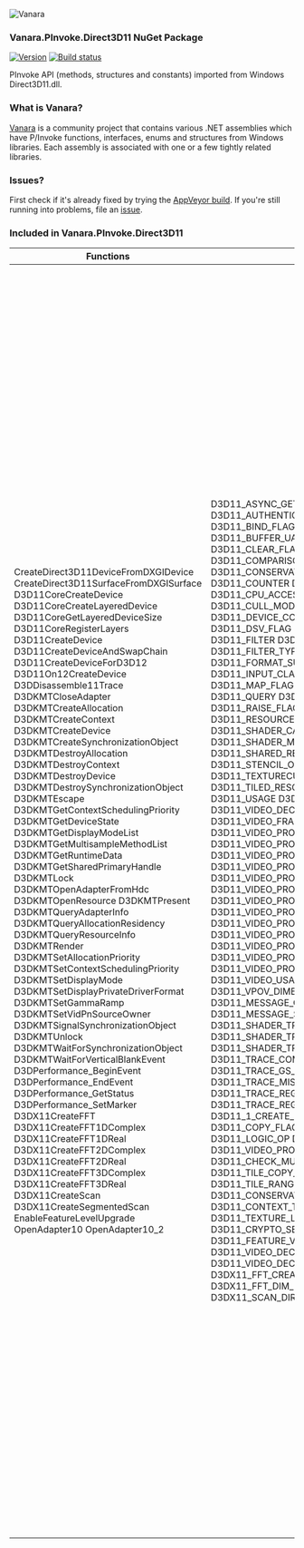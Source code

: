 ﻿![Vanara](https://raw.githubusercontent.com/dahall/Vanara/master/docs/icons/VanaraHeading.png)
### **Vanara.PInvoke.Direct3D11 NuGet Package**
[![Version](https://img.shields.io/nuget/v/Vanara.PInvoke.Direct3D11?label=NuGet&style=flat-square)](https://github.com/dahall/Vanara/releases)
[![Build status](https://img.shields.io/appveyor/build/dahall/vanara?label=AppVeyor%20build&style=flat-square)](https://ci.appveyor.com/project/dahall/vanara)

PInvoke API (methods, structures and constants) imported from Windows Direct3D11.dll.

### **What is Vanara?**

[Vanara](https://github.com/dahall/Vanara) is a community project that contains various .NET assemblies which have P/Invoke functions, interfaces, enums and structures from Windows libraries. Each assembly is associated with one or a few tightly related libraries.

### **Issues?**

First check if it's already fixed by trying the [AppVeyor build](https://ci.appveyor.com/nuget/vanara-prerelease).
If you're still running into problems, file an [issue](https://github.com/dahall/Vanara/issues).

### **Included in Vanara.PInvoke.Direct3D11**

Functions | Enumerations | Structures | Interfaces
--- | --- | --- | ---
CreateDirect3D11DeviceFromDXGIDevice CreateDirect3D11SurfaceFromDXGISurface D3D11CoreCreateDevice D3D11CoreCreateLayeredDevice D3D11CoreGetLayeredDeviceSize D3D11CoreRegisterLayers D3D11CreateDevice D3D11CreateDeviceAndSwapChain D3D11CreateDeviceForD3D12 D3D11On12CreateDevice D3DDisassemble11Trace D3DKMTCloseAdapter D3DKMTCreateAllocation D3DKMTCreateContext D3DKMTCreateDevice D3DKMTCreateSynchronizationObject D3DKMTDestroyAllocation D3DKMTDestroyContext D3DKMTDestroyDevice D3DKMTDestroySynchronizationObject D3DKMTEscape D3DKMTGetContextSchedulingPriority D3DKMTGetDeviceState D3DKMTGetDisplayModeList D3DKMTGetMultisampleMethodList D3DKMTGetRuntimeData D3DKMTGetSharedPrimaryHandle D3DKMTLock D3DKMTOpenAdapterFromHdc D3DKMTOpenResource D3DKMTPresent D3DKMTQueryAdapterInfo D3DKMTQueryAllocationResidency D3DKMTQueryResourceInfo D3DKMTRender D3DKMTSetAllocationPriority D3DKMTSetContextSchedulingPriority D3DKMTSetDisplayMode D3DKMTSetDisplayPrivateDriverFormat D3DKMTSetGammaRamp D3DKMTSetVidPnSourceOwner D3DKMTSignalSynchronizationObject D3DKMTUnlock D3DKMTWaitForSynchronizationObject D3DKMTWaitForVerticalBlankEvent D3DPerformance_BeginEvent D3DPerformance_EndEvent D3DPerformance_GetStatus D3DPerformance_SetMarker D3DX11CreateFFT D3DX11CreateFFT1DComplex D3DX11CreateFFT1DReal D3DX11CreateFFT2DComplex D3DX11CreateFFT2DReal D3DX11CreateFFT3DComplex D3DX11CreateFFT3DReal D3DX11CreateScan D3DX11CreateSegmentedScan EnableFeatureLevelUpgrade OpenAdapter10 OpenAdapter10_2                                                                                                  | D3D11_ASYNC_GETDATA_FLAG D3D11_AUTHENTICATED_CHANNEL_TYPE D3D11_BIND_FLAG D3D11_BLEND D3D11_BLEND_OP D3D11_BUFFER_UAV_FLAG D3D11_BUFFEREX_SRV_FLAG D3D11_CLEAR_FLAG D3D11_COLOR_WRITE_ENABLE D3D11_COMPARISON_FUNC D3D11_CONSERVATIVE_RASTERIZATION_TIER D3D11_COUNTER D3D11_COUNTER_TYPE D3D11_CPU_ACCESS_FLAG D3D11_CREATE_DEVICE_FLAG D3D11_CULL_MODE D3D11_DEPTH_WRITE_MASK D3D11_DEVICE_CONTEXT_TYPE D3D11_DSV_DIMENSION D3D11_DSV_FLAG D3D11_FEATURE D3D11_FILL_MODE D3D11_FILTER D3D11_FILTER_REDUCTION_TYPE D3D11_FILTER_TYPE D3D11_FORMAT_SUPPORT D3D11_FORMAT_SUPPORT2 D3D11_INPUT_CLASSIFICATION D3D11_MAP D3D11_MAP_FLAG D3D11_PRIMITIVE_TOPOLOGY D3D11_QUERY D3D11_QUERY_MISC_FLAG D3D11_RAISE_FLAG D3D11_RESOURCE_DIMENSION D3D11_RESOURCE_MISC_FLAG D3D11_RTV_DIMENSION D3D11_SHADER_CACHE_SUPPORT_FLAGS D3D11_SHADER_MIN_PRECISION_SUPPORT D3D11_SHARED_RESOURCE_TIER D3D11_SRV_DIMENSION D3D11_STENCIL_OP D3D11_TEXTURE_ADDRESS_MODE D3D11_TEXTURECUBE_FACE D3D11_TILED_RESOURCES_TIER D3D11_UAV_DIMENSION D3D11_USAGE D3D11_VDOV_DIMENSION D3D11_VIDEO_DECODER_BUFFER_TYPE D3D11_VIDEO_FRAME_FORMAT D3D11_VIDEO_PROCESSOR_ALPHA_FILL_MODE D3D11_VIDEO_PROCESSOR_AUTO_STREAM_CAPS D3D11_VIDEO_PROCESSOR_DEVICE_CAPS D3D11_VIDEO_PROCESSOR_FEATURE_CAPS D3D11_VIDEO_PROCESSOR_FILTER D3D11_VIDEO_PROCESSOR_FILTER_CAPS D3D11_VIDEO_PROCESSOR_FORMAT_CAPS D3D11_VIDEO_PROCESSOR_FORMAT_SUPPORT D3D11_VIDEO_PROCESSOR_OUTPUT_RATE D3D11_VIDEO_PROCESSOR_ROTATION D3D11_VIDEO_PROCESSOR_STEREO_CAPS D3D11_VIDEO_PROCESSOR_STEREO_FLIP_MODE D3D11_VIDEO_PROCESSOR_STEREO_FORMAT D3D11_VIDEO_USAGE D3D11_VPIV_DIMENSION D3D11_VPOV_DIMENSION D3D11_DEBUG_FEATURE D3D11_MESSAGE_CATEGORY D3D11_MESSAGE_ID D3D11_MESSAGE_SEVERITY D3D11_RLDO_FLAGS D3D11_SHADER_TRACKING_OPTION D3D11_SHADER_TRACKING_RESOURCE_TYPE D3D11_SHADER_TRACE_FLAG D3D11_SHADER_TYPE D3D11_TRACE_COMPONENT_MASK D3D11_TRACE_GS_INPUT_PRIMITIVE D3D11_TRACE_MISC_OPERATIONS_MASK D3D11_TRACE_REGISTER_FLAGS D3D11_TRACE_REGISTER_TYPE D3D11_1_CREATE_DEVICE_CONTEXT_STATE_FLAG D3D11_COPY_FLAGS D3D11_CRYPTO_SESSION_STATUS D3D11_LOGIC_OP D3D11_VIDEO_DECODER_CAPS D3D11_VIDEO_PROCESSOR_BEHAVIOR_HINTS D3D11_CHECK_MULTISAMPLE_QUALITY_LEVELS_FLAG D3D11_TILE_COPY_FLAG D3D11_TILE_MAPPING_FLAG D3D11_TILE_RANGE_FLAG D3D11_CONSERVATIVE_RASTERIZATION_MODE D3D11_CONTEXT_TYPE D3D11_FENCE_FLAG D3D11_TEXTURE_LAYOUT D3D11_CRYPTO_SESSION_KEY_EXCHANGE_FLAGS D3D11_FEATURE_VIDEO D3D11_VIDEO_DECODER_HISTOGRAM_COMPONENT D3D11_VIDEO_DECODER_HISTOGRAM_COMPONENT_FLAGS D3DX11_FFT_CREATE_FLAG D3DX11_FFT_DATA_TYPE D3DX11_FFT_DIM_MASK D3DX11_SCAN_DATA_TYPE D3DX11_SCAN_DIRECTION D3DX11_SCAN_OPCODE                                                       | D3D11_AUTHENTICATED_CONFIGURE_OUTPUT D3D11_BLEND_DESC D3D11_BOX D3D11_BUFFER_DESC D3D11_BUFFER_RTV D3D11_BUFFER_SRV D3D11_BUFFER_UAV D3D11_BUFFEREX_SRV D3D11_CLASS_INSTANCE_DESC D3D11_COUNTER_DESC D3D11_COUNTER_INFO D3D11_DEPTH_STENCIL_DESC D3D11_DEPTH_STENCIL_VIEW_DESC D3D11_DEPTH_STENCILOP_DESC D3D11_DRAW_INDEXED_INSTANCED_INDIRECT_ARGS D3D11_DRAW_INSTANCED_INDIRECT_ARGS D3D11_ENCRYPTED_BLOCK_INFO D3D11_FEATURE_DATA_ARCHITECTURE_INFO D3D11_FEATURE_DATA_D3D10_X_HARDWARE_OPTIONS D3D11_FEATURE_DATA_D3D11_OPTIONS D3D11_FEATURE_DATA_D3D11_OPTIONS1 D3D11_FEATURE_DATA_D3D11_OPTIONS2 D3D11_FEATURE_DATA_D3D11_OPTIONS3 D3D11_FEATURE_DATA_D3D11_OPTIONS5 D3D11_FEATURE_DATA_D3D9_OPTIONS D3D11_FEATURE_DATA_D3D9_OPTIONS1 D3D11_FEATURE_DATA_D3D9_SHADOW_SUPPORT D3D11_FEATURE_DATA_D3D9_SIMPLE_INSTANCING_SUPPORT D3D11_FEATURE_DATA_DISPLAYABLE D3D11_FEATURE_DATA_DOUBLES D3D11_FEATURE_DATA_FORMAT_SUPPORT D3D11_FEATURE_DATA_FORMAT_SUPPORT2 D3D11_FEATURE_DATA_GPU_VIRTUAL_ADDRESS_SUPPORT D3D11_FEATURE_DATA_MARKER_SUPPORT D3D11_FEATURE_DATA_SHADER_CACHE D3D11_FEATURE_DATA_SHADER_MIN_PRECISION_SUPPORT D3D11_FEATURE_DATA_THREADING D3D11_INPUT_ELEMENT_DESC D3D11_MAPPED_SUBRESOURCE D3D11_OMAC D3D11_QUERY_DATA_PIPELINE_STATISTICS D3D11_QUERY_DATA_SO_STATISTICS D3D11_QUERY_DATA_TIMESTAMP_DISJOINT D3D11_QUERY_DESC D3D11_RASTERIZER_DESC D3D11_RENDER_TARGET_BLEND_DESC D3D11_RENDER_TARGET_VIEW_DESC D3D11_SAMPLER_DESC D3D11_SHADER_RESOURCE_VIEW_DESC D3D11_SO_DECLARATION_ENTRY D3D11_SUBRESOURCE_DATA D3D11_TEX1D_ARRAY_DSV D3D11_TEX1D_ARRAY_RTV D3D11_TEX1D_ARRAY_SRV D3D11_TEX1D_ARRAY_UAV D3D11_TEX1D_DSV D3D11_TEX1D_RTV D3D11_TEX1D_SRV D3D11_TEX1D_UAV D3D11_TEX2D_ARRAY_DSV D3D11_TEX2D_ARRAY_RTV D3D11_TEX2D_ARRAY_SRV D3D11_TEX2D_ARRAY_UAV D3D11_TEX2D_ARRAY_VPOV D3D11_TEX2D_DSV D3D11_TEX2D_RTV D3D11_TEX2D_SRV D3D11_TEX2D_UAV D3D11_TEX2D_VDOV D3D11_TEX2D_VPIV D3D11_TEX2D_VPOV D3D11_TEX2DMS_ARRAY_DSV D3D11_TEX2DMS_ARRAY_RTV D3D11_TEX2DMS_ARRAY_SRV D3D11_TEX2DMS_DSV D3D11_TEX2DMS_RTV D3D11_TEX2DMS_SRV D3D11_TEX3D_RTV D3D11_TEX3D_SRV D3D11_TEX3D_UAV D3D11_TEXCUBE_ARRAY_SRV D3D11_TEXCUBE_SRV D3D11_TEXTURE1D_DESC D3D11_TEXTURE2D_DESC D3D11_TEXTURE3D_DESC D3D11_UNORDERED_ACCESS_VIEW_DESC D3D11_VIDEO_COLOR D3D11_VIDEO_COLOR_RGBA D3D11_VIDEO_COLOR_YCbCrA D3D11_VIDEO_CONTENT_PROTECTION_CAPS D3D11_VIDEO_DECODER_BUFFER_DESC D3D11_VIDEO_DECODER_CONFIG D3D11_VIDEO_DECODER_DESC D3D11_VIDEO_DECODER_EXTENSION D3D11_VIDEO_DECODER_OUTPUT_VIEW_DESC D3D11_VIDEO_PROCESSOR_CAPS D3D11_VIDEO_PROCESSOR_COLOR_SPACE D3D11_VIDEO_PROCESSOR_CONTENT_DESC D3D11_VIDEO_PROCESSOR_CUSTOM_RATE D3D11_VIDEO_PROCESSOR_FILTER_RANGE D3D11_VIDEO_PROCESSOR_INPUT_VIEW_DESC D3D11_VIDEO_PROCESSOR_OUTPUT_VIEW_DESC D3D11_VIDEO_PROCESSOR_RATE_CONVERSION_CAPS D3D11_VIDEO_PROCESSOR_STREAM D3D11_VIEWPORT D3D11_INFO_QUEUE_FILTER D3D11_INFO_QUEUE_FILTER_DESC D3D11_MESSAGE D3D11_COMPUTE_SHADER_TRACE_DESC D3D11_DOMAIN_SHADER_TRACE_DESC D3D11_GEOMETRY_SHADER_TRACE_DESC D3D11_HULL_SHADER_TRACE_DESC D3D11_PIXEL_SHADER_TRACE_DESC D3D11_TRACE_REGISTER D3D11_TRACE_STEP D3D11_TRACE_VALUE D3D11_VERTEX_SHADER_TRACE_DESC CD3D11_RASTERIZER_DESC1 D3D11_BLEND_DESC1 D3D11_KEY_EXCHANGE_HW_PROTECTION_DATA D3D11_KEY_EXCHANGE_HW_PROTECTION_INPUT_DATA D3D11_KEY_EXCHANGE_HW_PROTECTION_OUTPUT_DATA D3D11_RASTERIZER_DESC1 D3D11_RENDER_TARGET_BLEND_DESC1 D3D11_VIDEO_DECODER_BEGIN_FRAME_CRYPTO_SESSION D3D11_VIDEO_DECODER_BUFFER_DESC1 D3D11_VIDEO_DECODER_SUB_SAMPLE_MAPPING_BLOCK D3D11_VIDEO_PROCESSOR_STREAM_BEHAVIOR_HINT D3D11_VIDEO_SAMPLE_DESC D3D11_PACKED_MIP_DESC D3D11_SUBRESOURCE_TILING D3D11_TILE_REGION_SIZE D3D11_TILE_SHAPE D3D11_TILED_RESOURCE_COORDINATE D3D11_QUERY_DESC1 D3D11_RASTERIZER_DESC2 D3D11_RENDER_TARGET_VIEW_DESC1 D3D11_SHADER_RESOURCE_VIEW_DESC1 D3D11_TEX2D_ARRAY_RTV1 D3D11_TEX2D_ARRAY_SRV1 D3D11_TEX2D_ARRAY_UAV1 D3D11_TEX2D_RTV1 D3D11_TEX2D_SRV1 D3D11_TEX2D_UAV1 D3D11_TEXTURE2D_DESC1 D3D11_TEXTURE3D_DESC1 D3D11_UNORDERED_ACCESS_VIEW_DESC1 D3D11_FEATURE_DATA_D3D11_OPTIONS4 D3D11_FEATURE_DATA_VIDEO_DECODER_HISTOGRAM D3D11_VIDEO_DECODER_BUFFER_DESC2 D3DX11_FFT_BUFFER_INFO D3DX11_FFT_DESC <Omac>e__FixedBuffer <BorderColor>e__FixedBuffer <_PixelPosition>e__FixedBuffer <_pbInput>e__FixedBuffer <_pbOutput>e__FixedBuffer  | ID3D11Asynchronous ID3D11AuthenticatedChannel ID3D11BlendState ID3D11Buffer ID3D11ClassInstance ID3D11ClassLinkage ID3D11CommandList ID3D11ComputeShader ID3D11Counter ID3D11CryptoSession ID3D11DepthStencilState ID3D11DepthStencilView ID3D11Device ID3D11DeviceChild ID3D11DeviceContext ID3D11DomainShader ID3D11GeometryShader ID3D11HullShader ID3D11InputLayout ID3D11PixelShader ID3D11Predicate ID3D11Query ID3D11RasterizerState ID3D11RenderTargetView ID3D11Resource ID3D11SamplerState ID3D11ShaderResourceView ID3D11Texture1D ID3D11Texture2D ID3D11Texture3D ID3D11UnorderedAccessView ID3D11VertexShader ID3D11VideoContext ID3D11VideoDecoder ID3D11VideoDecoderOutputView ID3D11VideoDevice ID3D11VideoProcessor ID3D11VideoProcessorEnumerator ID3D11VideoProcessorInputView ID3D11VideoProcessorOutputView ID3D11View ID3D11Debug ID3D11InfoQueue ID3D11RefDefaultTrackingOptions ID3D11RefTrackingOptions ID3D11SwitchToRef ID3D11TracingDevice ID3D11ShaderTrace ID3D11ShaderTraceFactory ID3D11BlendState1 ID3D11Device1 ID3D11DeviceContext1 ID3D11RasterizerState1 ID3D11VideoContext1 ID3D11VideoDevice1 ID3D11VideoProcessorEnumerator1 ID3DDeviceContextState ID3DUserDefinedAnnotation ID3D11Device2 ID3D11DeviceContext2 ID3D11Device3 ID3D11DeviceContext3 ID3D11DeviceContext4 ID3D11Fence ID3D11Query1 ID3D11RasterizerState2 ID3D11RenderTargetView1 ID3D11ShaderResourceView1 ID3D11Texture2D1 ID3D11Texture3D1 ID3D11UnorderedAccessView1 ID3D11Device4 ID3D11Device5 ID3D11Multithread ID3D11VideoContext2 ID3D11VideoContext3 ID3D11VideoDevice2 ID3DX11FFT ID3DX11Scan ID3DX11SegmentedScan                                                                              
